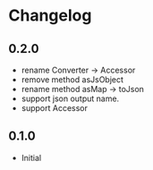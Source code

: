 # Changelog

## 0.2.0

- rename Converter -> Accessor
- remove method asJsObject
- rename method asMap -> toJson
- support json output name.
- support Accessor

## 0.1.0

- Initial